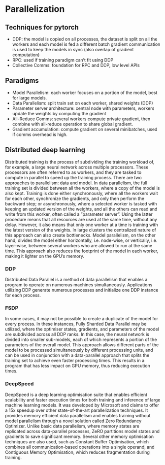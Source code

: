 # Parallelization

## Techniques for pytorch
 - DDP: the model is copied on all processes, the dataset is split on all the workers and each model is fed a different batch gradient communication is used to keep the models in sync (also overlap of gradient computation)
 - RPC: used if training paradigm can’t fit using DDP
 - Collective Comms: foundation for RPC and DDP, low level APIs

## Paradigms
 - Model Parallelism: each worker focuses on a portion of the model, best for large models.
 - Data Parallelism: split train set on each worker, shared weights (DDP)
 - Parameter server architecture: central node with parameters, workers update the weights by computing the gradient 
 - All-Reduce Comms: several workers compute private gradient, then combine with all-reduce operation to share global gradient.
 - Gradient accumulation: compute gradient on several minibatches, used if comms overhead is high.

## Distributed deep learning

Distributed training is the process of subdividing the training workload of, for example, a large neural
network across multiple processors. These processors are often referred to as workers, and they are
tasked to compute in parallel to speed up the training process. There are two approaches to parallelism:
data and model. In data parallelism, the full training set is divided between all the workers, where a
copy of the model is also kept. Training is done either synchronously, where all the workers wait for
each other, synchronize the gradients, and only then perform the backward step; or asynchronously,
where a selected worker is tasked with keeping an updated version of the weights, and all the others
can read and write from this worker, often called a ”parameter server”. Using the latter procedure
means that all resources are used at the same time, without any delay. However, it also means that
only one worker at a time is training with the latest version of the weights. In large clusters the
centralized nature of this approach can also create bottlenecks. Model parallelism, on the other hand,
divides the model either horizontally, i.e. node-wise, or vertically, i.e. layer-wise, between several
workers who are allowed to run at the same time. This approach also reduces the footprint of the
model in each worker, making it lighter on the GPU’s memory.


### DDP

Distributed Data Parallel is a method of data parallelism that enables a program to operate on
numerous machines simultaneously. Applications utilizing DDP generate numerous processes and
initialize one DDP instance for each process. 

### FSDP

In some cases, it may not be possible to create a duplicate of the model for every process. In
these instances, Fully Sharded Data Parallel may be utilized, where the optimiser states, gradients,
and parameters of the model are subdivided across all DDP ranks. In this case, the neural network is
divided into smaller sub-models, each of which represents a portion of the parameters of the overall
model. This approach allows different parts of the model to be processed simultaneously by different
processing units, and can be used in conjunction with a data-parallel approach that splits the training
set to achieve even faster processing times. This results in a program that has less impact on GPU
memory, thus reducing execution times.

### DeepSpeed

DeepSpeed is a deep learning optimisation suite that enables efficient scalability and faster
execution times for both training and inference of large machine learning models. It was developed
by Microsoft and claims to offer a 15x speedup over other state-of-the-art parallelization techniques.
It provides memory efficient data parallelism and enables training without model parallelism through
a novel solution called Zero Redundancy Optimizer. Unlike basic data parallelism, where memory
states are replicated across data-parallel processes, ZeRO partitions model states and gradients to save
significant memory. Several other memory optimisation techniques are also used, such as Constant
Buffer Optimisation, which combines all communication-based operations into a single operand, and
Contiguous Memory Optimisation, which reduces fragmentation during training.